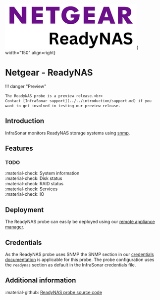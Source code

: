 ![ReadyNAS-Probe](../../../images/probe_readynas.png){ width="150" align=right}

# Netgear - ReadyNAS

!!! danger "Preview"

    The ReadyNAS probe is a preview release.<br>
    Contact [InfraSonar support](../../introduction/support.md) if you want to get involved in testing our preview release.


## Introduction

InfraSonar monitors ReadyNAS storage systems using [snmp](index.md).

## Features

### TODO

:material-check: System information<br>
:material-check: Disk status<br>
:material-check: RAID status<br>
:material-check: Services<br>
:material-check: IO

## Deployment

The ReadyNAS probe can easily be deployed using our [remote appliance manager](../../../application/agentcores.md#remote-appliance-manager).

## Credentials

As the ReadyNAS probe uses SNMP the SNMP section in our [credentials documentation](../appliance/credentials.md) is applicable for this probe.
The probe configuration uses the `readynas` section as default in the InfraSonar credentials file.

## Additional information

:material-github: [ReadyNAS probe source code](https://github.com/infrasonar/readynas-probe)

